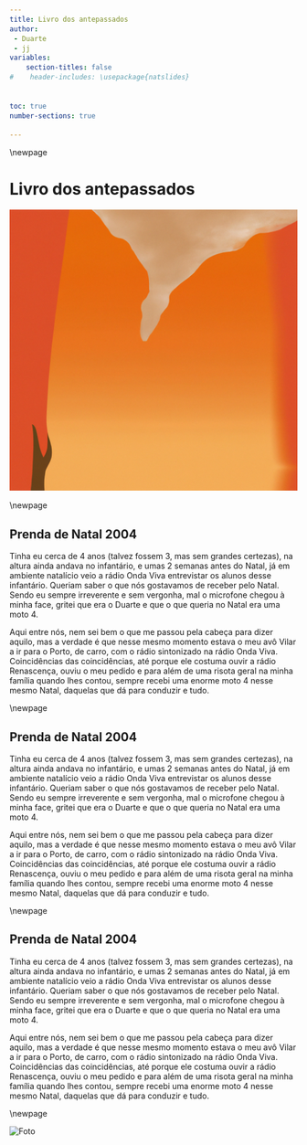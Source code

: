 ```yaml
---
title: Livro dos antepassados
author:
 - Duarte
 - jj
variables:
    section-titles: false
#    header-includes: \usepackage{natslides}


toc: true
number-sections: true

---
```

\newpage
# Livro dos antepassados

![](templates/cover.png)

\newpage

## Prenda de Natal 2004
   


Tinha eu cerca de 4 anos (talvez fossem 3, mas sem grandes certezas), na
altura ainda andava no infantário, e umas 2 semanas antes do Natal, já
em ambiente natalício veio a rádio Onda Viva entrevistar os alunos desse
infantário. Queriam saber o que nós gostavamos de receber pelo Natal.
Sendo eu sempre irreverente e sem vergonha, mal o microfone chegou à
minha face, gritei que era o Duarte e que o que queria no Natal era uma
moto 4.

Aqui entre nós, nem sei bem o que me passou pela cabeça para
dizer aquilo, mas a verdade é que nesse mesmo momento estava o meu avô
Vilar a ir para o Porto, de carro, com o rádio sintonizado na rádio Onda
Viva. Coincidências das coincidências, até porque ele costuma ouvir a
rádio Renascença, ouviu o meu pedido e para além de uma risota geral na
minha família quando lhes contou, sempre recebi uma enorme moto 4 nesse
mesmo Natal, daquelas que dá para conduzir e tudo.

\newpage    

## Prenda de Natal 2004
   


Tinha eu cerca de 4 anos (talvez fossem 3, mas sem grandes certezas), na
altura ainda andava no infantário, e umas 2 semanas antes do Natal, já
em ambiente natalício veio a rádio Onda Viva entrevistar os alunos desse
infantário. Queriam saber o que nós gostavamos de receber pelo Natal.
Sendo eu sempre irreverente e sem vergonha, mal o microfone chegou à
minha face, gritei que era o Duarte e que o que queria no Natal era uma
moto 4.

Aqui entre nós, nem sei bem o que me passou pela cabeça para
dizer aquilo, mas a verdade é que nesse mesmo momento estava o meu avô
Vilar a ir para o Porto, de carro, com o rádio sintonizado na rádio Onda
Viva. Coincidências das coincidências, até porque ele costuma ouvir a
rádio Renascença, ouviu o meu pedido e para além de uma risota geral na
minha família quando lhes contou, sempre recebi uma enorme moto 4 nesse
mesmo Natal, daquelas que dá para conduzir e tudo.

\newpage    

## Prenda de Natal 2004
   


Tinha eu cerca de 4 anos (talvez fossem 3, mas sem grandes certezas), na
altura ainda andava no infantário, e umas 2 semanas antes do Natal, já
em ambiente natalício veio a rádio Onda Viva entrevistar os alunos desse
infantário. Queriam saber o que nós gostavamos de receber pelo Natal.
Sendo eu sempre irreverente e sem vergonha, mal o microfone chegou à
minha face, gritei que era o Duarte e que o que queria no Natal era uma
moto 4.

Aqui entre nós, nem sei bem o que me passou pela cabeça para
dizer aquilo, mas a verdade é que nesse mesmo momento estava o meu avô
Vilar a ir para o Porto, de carro, com o rádio sintonizado na rádio Onda
Viva. Coincidências das coincidências, até porque ele costuma ouvir a
rádio Renascença, ouviu o meu pedido e para além de uma risota geral na
minha família quando lhes contou, sempre recebi uma enorme moto 4 nesse
mesmo Natal, daquelas que dá para conduzir e tudo.

\newpage    


![Foto](templates/p2-laranjada.jpg)
